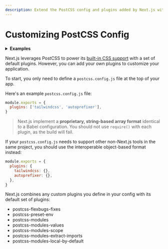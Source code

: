 ```yaml
---
description: Extend the PostCSS config and plugins added by Next.js with your own.
---
```


# Customizing PostCSS Config

<details>
  <summary><b>Examples</b></summary>
  <ul>
    <li><a href="https://github.com/zeit/next.js/tree/canary/examples/with-tailwindcss">Tailwind CSS Example</a></li>
  </ul>
</details>

Next.js leverages PostCSS to power its [built-in CSS support](/docs/basic-features/built-in-css-support.md) with a set of default plugins. However, you can add your own plugins to customize your application.

To start, you only need to define a `postcss.config.js` file at the top of your app.

Here's an example `postcss.config.js` file:

```js
module.exports = {
  plugins: ['tailwindcss', 'autoprefixer'],
}
```

> Next.js implement a **proprietary, string-based array format** identical to a Babel configuration. You should not use `require()` with each plugin, as the build will fail.

If your `postcss.config.js` needs to support other non-Next.js tools in the same project, you should use the interoperable object-based format instead:

```js
module.exports = {
  plugins: {
    tailwindcss: {},
    autoprefixer: {},
  },
}
```

Next.js combines any custom plugins you define in your config with its default set of plugins:

- postcss-flexbugs-fixes
- postcss-preset-env
- postcss-modules
- postcss-modules-values
- postcss-modules-scope
- postcss-modules-extract-imports
- postcss-modules-local-by-default
